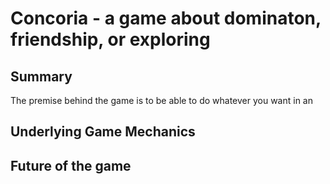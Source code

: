 # Concoria - a game about dominaton, friendship, or exploring

## Summary
The premise behind the game is to be able to do whatever you want in an 

## Underlying Game Mechanics

## Future of the game 
